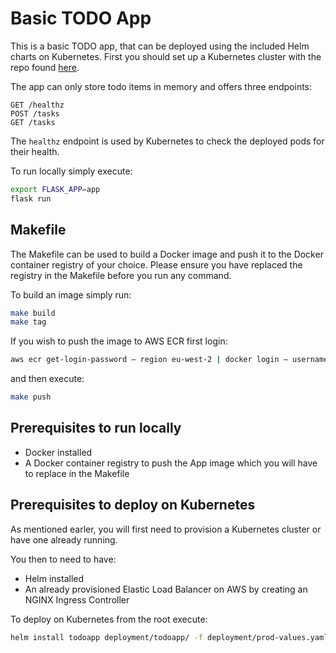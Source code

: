 # Basic TODO App 

This is a basic TODO app, that can be deployed using the included Helm charts on Kubernetes. First you should set up a Kubernetes cluster with the repo found [here](https://github.com/dtraskas/dev-cluster1). 

The app can only store todo items in memory and offers three endpoints:

```http
GET /healthz
POST /tasks
GET /tasks
```

The `healthz` endpoint is used by Kubernetes to check the deployed pods for their health.

To run locally simply execute:

```bash
export FLASK_APP=app
flask run
```

## Makefile

The Makefile can be used to build a Docker image and push it to the Docker container registry of your choice. Please ensure you have replaced the registry in the Makefile before you run any command.

To build an image simply run:
```bash
make build
make tag
```
If you wish to push the image to AWS ECR first login:
```bash
aws ecr get-login-password — region eu-west-2 | docker login — username AWS — password-stdin <aws_account_id>.dkr.ecr<region>.amazonaws.com
```
and then execute:
```bash
make push
```

## Prerequisites to run locally

- Docker installed
- A Docker container registry to push the App image which you will have to replace in the Makefile

## Prerequisites to deploy on Kubernetes

As mentioned earler, you will first need to provision a Kubernetes cluster or have one already running. 

You then to need to have:

- Helm installed
- An already provisioned Elastic Load Balancer on AWS by creating an NGINX Ingress Controller

To deploy on Kubernetes from the root execute:

```bash
helm install todoapp deployment/todoapp/ -f deployment/prod-values.yaml 
```